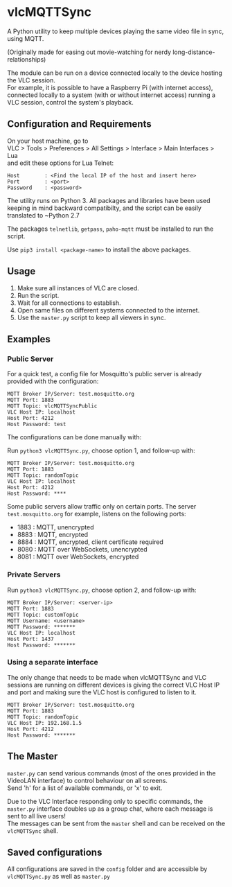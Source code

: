 # vlcMQTTSync

A Python utility to keep multiple devices playing the same video file in sync, using MQTT.

(Originally made for easing out movie-watching for nerdy long-distance-relationships)

The module can be run on a device connected locally to the device hosting the VLC session.  
For example, it is possible to have a Raspberry Pi (with internet access), connected locally to a system (with or without internet access) running a VLC session, control the system's playback.


## Configuration and Requirements

On your host machine, go to  
VLC > Tools > Preferences > All Settings > Interface > Main Interfaces > Lua  
and edit these options for Lua Telnet:

```
Host 		: <Find the local IP of the host and insert here>
Port 		: <port>
Password 	: <password>
```

The utility runs on Python 3. All packages and libraries have been used keeping in mind backward compatibilty, and the script can be easily translated to ~Python 2.7

The packages `telnetlib`, `getpass`, `paho-mqtt` must be installed to run the script.

Use `pip3 install <package-name>` to install the above packages.  


## Usage

1. Make sure all instances of VLC are closed.
2. Run the script.
3. Wait for all connections to establish.
4. Open same files on different systems connected to the internet.
5. Use the `master.py` script to keep all viewers in sync.


## Examples

### Public Server

For a quick test, a config file for Mosquitto's public server is already provided with the configuration:

```
MQTT Broker IP/Server: test.mosquitto.org
MQTT Port: 1883
MQTT Topic: vlcMQTTSyncPublic
VLC Host IP: localhost
Host Port: 4212
Host Password: test
```

The configurations can be done manually with:

Run `python3 vlcMQTTSync.py`, choose option 1, and follow-up with:

```
MQTT Broker IP/Server: test.mosquitto.org
MQTT Port: 1883
MQTT Topic: randomTopic
VLC Host IP: localhost
Host Port: 4212
Host Password: ****
```

Some public servers allow traffic only on certain ports. The server `test.mosquitto.org` for example, listens on the following ports:
* 1883 : MQTT, unencrypted
* 8883 : MQTT, encrypted
* 8884 : MQTT, encrypted, client certificate required
* 8080 : MQTT over WebSockets, unencrypted
* 8081 : MQTT over WebSockets, encrypted


### Private Servers

Run `python3 vlcMQTTSync.py`, choose option 2, and follow-up with:

```
MQTT Broker IP/Server: <server-ip>
MQTT Port: 1883
MQTT Topic: customTopic
MQTT Username: <username>
MQTT Password: *******
VLC Host IP: localhost
Host Port: 1437
Host Password: *******
```

### Using a separate interface

The only change that needs to be made when vlcMQTTSync and VLC sessions are running on different devices is giving the correct VLC Host IP and port and making sure the VLC host is configured to listen to it.

```
MQTT Broker IP/Server: test.mosquitto.org
MQTT Port: 1883
MQTT Topic: randomTopic
VLC Host IP: 192.168.1.5
Host Port: 4212
Host Password: *******
```

## The Master

`master.py` can send various commands (most of the ones provided in the VideoLAN interface) to control behaviour on all screens.  
Send 'h' for a list of available commands, or 'x' to exit.

Due to the VLC Interface responding only to specific commands, the `master.py` interface doubles up as a group chat, where each message is sent to all live users!  
The messages can be sent from the `master` shell and can be received on the `vlcMQTTSync` shell.


## Saved configurations

All configurations are saved in the `config` folder and are accessible by `vlcMQTTSync.py` as well as `master.py`